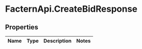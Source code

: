 # FacternApi.CreateBidResponse

## Properties
Name | Type | Description | Notes
------------ | ------------- | ------------- | -------------



